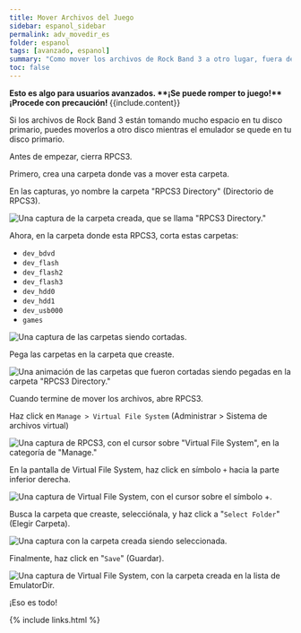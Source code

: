 ```yaml
---
title: Mover Archivos del Juego
sidebar: espanol_sidebar
permalink: adv_movedir_es
folder: espanol
tags: [avanzado, espanol]
summary: "Como mover los archivos de Rock Band 3 a otro lugar, fuera de donde esta el emulador."
toc: false
---
```


<div markdown="span" class="alert alert-danger" role="alert"><i class="fa fa-exclamation-circle"></i> <b>Esto es algo para usuarios avanzados. **¡Se puede romper to juego!** ¡Procede con precaución! </b> {{include.content}}</div>

Si los archivos de Rock Band 3 están tomando mucho espacio en tu disco primario, puedes moverlos a otro disco mientras el emulador se quede en tu disco primario.

Antes de empezar, cierra RPCS3.

Primero, crea una carpeta donde vas a mover esta carpeta.

En las capturas, yo nombre la carpeta "RPCS3 Directory" (Directorio de RPCS3).

![Una captura de la carpeta creada, que se llama "RPCS3 Directory."](https://carlmylo.github.io/rb3-pc/images/xtra/dir/dirfolder.png "RPCS3 Directory")

Ahora, en la carpeta donde esta RPCS3, corta estas carpetas:
* `dev_bdvd`
* `dev_flash`
* `dev_flash2`
* `dev_flash3`
* `dev_hdd0`
* `dev_hdd1`
* `dev_usb000`
* `games`

![Una captura de las carpetas siendo cortadas.](https://carlmylo.github.io/rb3-pc/images/xtra/dir/dircut.png "Cut (CTRL+X")

Pega las carpetas en la carpeta que creaste.

![Una animación de las carpetas que fueron cortadas siendo pegadas en la carpeta "RPCS3 Directory."](https://carlmylo.github.io/rb3-pc/images/xtra/dir/dirpaste.gif "RPCS3 Directory")

Cuando termine de mover los archivos, abre RPCS3.

Haz click en `Manage > Virtual File System` (Administrar > Sistema de archivos virtual)


![Una captura de RPCS3, con el cursor sobre "Virtual File System", en la categoría de "Manage."](https://carlmylo.github.io/rb3-pc/images/xtra/dir/dirrpcs3.png "RPCS3 Directory")

En la pantalla de Virtual File System, haz click en símbolo `+` hacia la parte inferior derecha.

![Una captura de Virtual File System, con el cursor sobre el símbolo +.](https://carlmylo.github.io/rb3-pc/images/xtra/dir/dirvfsadd.png "Virtual File System")

Busca la carpeta que creaste, selecciónala, y haz click a "`Select Folder`" (Elegir Carpeta).

![Una captura con la carpeta creada siendo seleccionada.](https://carlmylo.github.io/rb3-pc/images/xtra/dir/dirfoldersel.png "RPCS3 Directory")

Finalmente, haz click en "`Save`" (Guardar).

![Una captura de Virtual File System, con la carpeta creada en la lista de EmulatorDir.](https://carlmylo.github.io/rb3-pc/images/xtra/dir/dirvfssave.png "RPCS3 Directory")

¡Eso es todo!

{% include links.html %}